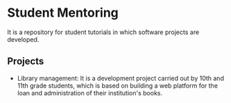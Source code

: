 # Student Mentoring
It is a repository for student tutorials in which software projects are developed.

<h2>Projects</h2>
<ul>
    <li>Library management: It is a development project carried out by 10th and 11th grade students, which is based on building a web platform for the loan and administration of their institution's books.
    </li>
</ul>
